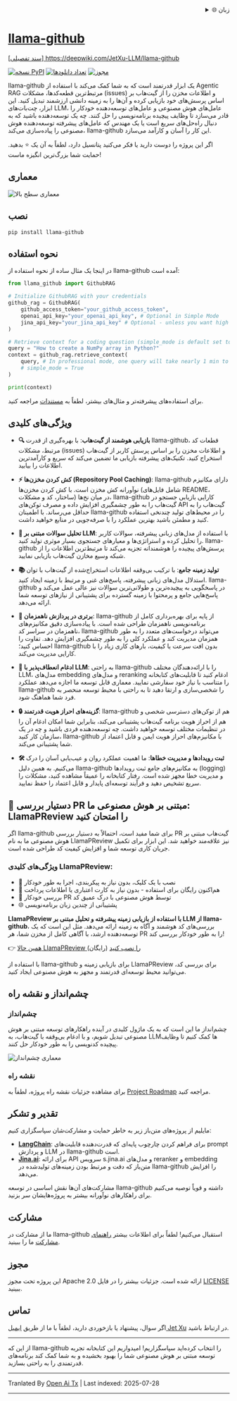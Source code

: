 <div align="right">
  <details>
    <summary >🌐 زبان</summary>
    <div>
      <div align="center">
        <a href="https://openaitx.github.io/view.html?user=JetXu-LLM&project=llama-github&lang=en">English</a>
        | <a href="https://openaitx.github.io/view.html?user=JetXu-LLM&project=llama-github&lang=zh-CN">简体中文</a>
        | <a href="https://openaitx.github.io/view.html?user=JetXu-LLM&project=llama-github&lang=zh-TW">繁體中文</a>
        | <a href="https://openaitx.github.io/view.html?user=JetXu-LLM&project=llama-github&lang=ja">日本語</a>
        | <a href="https://openaitx.github.io/view.html?user=JetXu-LLM&project=llama-github&lang=ko">한국어</a>
        | <a href="https://openaitx.github.io/view.html?user=JetXu-LLM&project=llama-github&lang=hi">हिन्दी</a>
        | <a href="https://openaitx.github.io/view.html?user=JetXu-LLM&project=llama-github&lang=th">ไทย</a>
        | <a href="https://openaitx.github.io/view.html?user=JetXu-LLM&project=llama-github&lang=fr">Français</a>
        | <a href="https://openaitx.github.io/view.html?user=JetXu-LLM&project=llama-github&lang=de">Deutsch</a>
        | <a href="https://openaitx.github.io/view.html?user=JetXu-LLM&project=llama-github&lang=es">Español</a>
        | <a href="https://openaitx.github.io/view.html?user=JetXu-LLM&project=llama-github&lang=it">Italiano</a>
        | <a href="https://openaitx.github.io/view.html?user=JetXu-LLM&project=llama-github&lang=ru">Русский</a>
        | <a href="https://openaitx.github.io/view.html?user=JetXu-LLM&project=llama-github&lang=pt">Português</a>
        | <a href="https://openaitx.github.io/view.html?user=JetXu-LLM&project=llama-github&lang=nl">Nederlands</a>
        | <a href="https://openaitx.github.io/view.html?user=JetXu-LLM&project=llama-github&lang=pl">Polski</a>
        | <a href="https://openaitx.github.io/view.html?user=JetXu-LLM&project=llama-github&lang=ar">العربية</a>
        | <a href="https://openaitx.github.io/view.html?user=JetXu-LLM&project=llama-github&lang=fa">فارسی</a>
        | <a href="https://openaitx.github.io/view.html?user=JetXu-LLM&project=llama-github&lang=tr">Türkçe</a>
        | <a href="https://openaitx.github.io/view.html?user=JetXu-LLM&project=llama-github&lang=vi">Tiếng Việt</a>
        | <a href="https://openaitx.github.io/view.html?user=JetXu-LLM&project=llama-github&lang=id">Bahasa Indonesia</a>
        | <a href="https://openaitx.github.io/view.html?user=JetXu-LLM&project=llama-github&lang=as">অসমীয়া</
      </div>
    </div>
  </details>
</div>

# llama-github

[سند تفصیلی] https://deepwiki.com/JetXu-LLM/llama-github

[![نسخه PyPI](https://badge.fury.io/py/llama-github.svg)](https://badge.fury.io/py/llama-github)
[![تعداد دانلودها](https://static.pepy.tech/badge/Llama-github)](https://pepy.tech/project/Llama-github)
[![مجوز](https://img.shields.io/badge/License-Apache%202.0-blue.svg)](https://opensource.org/licenses/Apache-2.0)

llama-github یک ابزار قدرتمند است که به شما کمک می‌کند با استفاده از Agentic RAG مرتبط‌ترین قطعه‌کدها، مشکلات (issues) و اطلاعات مخزن را از گیت‌هاب بر اساس پرسش‌های خود بازیابی کرده و آن‌ها را به زمینه دانشی ارزشمند تبدیل کنید. این ابزار، چت‌بات‌های LLM، عامل‌های هوش مصنوعی و عامل‌های توسعه‌دهنده خودکار را قادر می‌سازد تا وظایف پیچیده برنامه‌نویسی را حل کنند. چه یک توسعه‌دهنده باشید که به دنبال راه‌حل‌های سریع است یا یک مهندس که عامل‌های پیشرفته توسعه‌دهنده هوش مصنوعی را پیاده‌سازی می‌کند، llama-github این کار را آسان و کارآمد می‌سازد.

اگر این پروژه را دوست دارید یا فکر می‌کنید پتانسیل دارد، لطفاً به آن یک ⭐️ بدهید. حمایت شما بزرگ‌ترین انگیزه ماست!

## معماری
![معماری سطح بالا](https://raw.githubusercontent.com/JetXu-LLM/llama-github/main/./docs/high_level_architecture.drawio.svg)

## نصب

```
pip install llama-github
```

## نحوه استفاده

در اینجا یک مثال ساده از نحوه استفاده از llama-github آمده است:

```python
from llama_github import GithubRAG

# Initialize GithubRAG with your credentials
github_rag = GithubRAG(
    github_access_token="your_github_access_token", 
    openai_api_key="your_openai_api_key", # Optional in Simple Mode
    jina_api_key="your_jina_api_key" # Optional - unless you want high concurrency production deployment (s.jina.ai API will be used in llama-github)
)

# Retrieve context for a coding question (simple_mode is default set to False)
query = "How to create a NumPy array in Python?"
context = github_rag.retrieve_context(
    query, # In professional mode, one query will take nearly 1 min to generate final contexts. You could set log level to INFO to monitor the retrieval progress
    # simple_mode = True
)

print(context)
```
برای استفاده‌های پیشرفته‌تر و مثال‌های بیشتر، لطفاً به [مستندات](https://raw.githubusercontent.com/JetXu-LLM/llama-github/main/docs/usage.md) مراجعه کنید.

## ویژگی‌های کلیدی

- **🔍 بازیابی هوشمند از گیت‌هاب**: با بهره‌گیری از قدرت llama-github، قطعات کد مرتبط، مشکلات (issues) و اطلاعات مخزن را بر اساس پرسش کاربر از گیت‌هاب استخراج کنید. تکنیک‌های پیشرفته بازیابی ما تضمین می‌کند که سریع و کارآمدترین اطلاعات را بیابید.

- **⚡ کش کردن مخزن‌ها (Repository Pool Caching)**: llama-github دارای مکانیزم نوآورانه کش مخزن است. با کش کردن مخزن‌ها (شامل فایل‌های README، ساختار، کد و مشکلات) در میان نخ‌ها، llama-github کارایی بازیابی جستجو در گیت‌هاب را به طور چشمگیری افزایش داده و مصرف توکن‌های API گیت‌هاب را به حداقل می‌رساند. با اطمینان llama-github را در محیط‌های تولید چندنخی استفاده کنید و مطمئن باشید بهترین عملکرد را با صرفه‌جویی در منابع خواهید داشت.

- **🧠 تحلیل سوالات مبتنی بر LLM**: با استفاده از مدل‌های زبانی پیشرفته، سوالات کاربر را تحلیل کرده و استراتژی‌ها و معیارهای جستجوی بسیار موثری تولید کنید. llama-github پرسش‌های پیچیده را هوشمندانه تجزیه می‌کند تا مرتبط‌ترین اطلاعات را از شبکه وسیع مخازن گیت‌هاب بازیابی نمایید.

- **📚 تولید زمینه جامع**: با ترکیب بی‌وقفه اطلاعات استخراج‌شده از گیت‌هاب با توان استدلال مدل‌های زبانی پیشرفته، پاسخ‌های غنی و مرتبط با زمینه ایجاد کنید. llama-github در پاسخگویی به پیچیده‌ترین و طولانی‌ترین سوالات نیز عالی عمل می‌کند و پاسخ‌هایی جامع و پرمحتوا با زمینه گسترده برای پشتیبانی از نیازهای توسعه شما ارائه می‌دهد.

- **🚀 برتری در پردازش ناهمزمان**: llama-github از پایه برای بهره‌برداری کامل از برنامه‌نویسی ناهمزمان طراحی شده است. با پیاده‌سازی دقیق مکانیزم‌های ناهمزمان در سراسر کد، llama-github می‌تواند درخواست‌های متعدد را به طور همزمان مدیریت کند و عملکرد کلی را به طور چشمگیری افزایش دهد. تفاوت را احساس کنید؛ llama-github بدون افت سرعت یا کیفیت، بارهای کاری زیاد را با کارایی مدیریت می‌کند.

- **🔧 ادغام انعطاف‌پذیر با LLM**: به راحتی llama-github را با ارائه‌دهندگان مختلف LLM، مدل‌های embedding و مدل‌های reranking ادغام کنید تا قابلیت‌های کتابخانه را متناسب با نیاز خود سفارشی نمایید. معماری قابل توسعه ما اجازه می‌دهد عملکرد llama-github را شخصی‌سازی و ارتقا دهید تا به راحتی با محیط توسعه منحصر به فرد شما هماهنگ شود.

- **🔒 گزینه‌های احراز هویت قدرتمند**: llama-github هم از توکن‌های دسترسی شخصی و هم از احراز هویت برنامه گیت‌هاب پشتیبانی می‌کند، بنابراین شما امکان ادغام آن را در تنظیمات مختلف توسعه خواهید داشت. چه توسعه‌دهنده فردی باشید و چه در یک سازمان کار کنید، llama-github با مکانیزم‌های احراز هویت ایمن و قابل اعتماد از شما پشتیبانی می‌کند.

- **🛠️ ثبت رویدادها و مدیریت خطاها**: ما اهمیت عملکرد روان و عیب‌یابی آسان را درک می‌کنیم. به همین دلیل llama-github به مکانیزم‌های جامع ثبت رویدادها (logging) و مدیریت خطا مجهز شده است. رفتار کتابخانه را عمیقاً مشاهده کنید، مشکلات را سریع تشخیص دهید و فرآیند توسعه‌ای پایدار و قابل اعتماد را حفظ نمایید.

## 🤖 دستیار بررسی PR مبتنی بر هوش مصنوعی ما: LlamaPReview را امتحان کنید

اگر llama-github برای شما مفید است، احتمالاً به دستیار بررسی PR گیت‌هاب مبتنی بر هوش مصنوعی ما به نام LlamaPReview نیز علاقه‌مند خواهید شد. این ابزار برای تکمیل جریان کاری توسعه شما و افزایش کیفیت کد طراحی شده است.

### ویژگی‌های کلیدی LlamaPReview:
- 🚀 نصب با یک کلیک، بدون نیاز به پیکربندی، اجرا به طور خودکار
- 💯 هم‌اکنون رایگان برای استفاده - بدون نیاز به کارت اعتباری یا اطلاعات پرداخت
- 🧠 بررسی خودکار PR توسط هوش مصنوعی با درک عمیق کد
- 🌐 پشتیبانی از چندین زبان برنامه‌نویسی

**LlamaPReview با استفاده از بازیابی زمینه پیشرفته و تحلیل مبتنی بر LLM از llama-github**، بررسی‌های کد هوشمند و آگاه به زمینه ارائه می‌دهد. مثل این است که یک توسعه‌دهنده ارشد، با آگاهی کامل از مخزن شما، هر PR را به طور خودکار بررسی کند!

👉 [همین حالا LlamaPReview را نصب کنید](https://github.com/marketplace/llamapreview/) (رایگان)

با استفاده از llama-github برای بازیابی زمینه و LlamaPReview برای بررسی کد، می‌توانید محیط توسعه‌ای قدرتمند و مجهز به هوش مصنوعی ایجاد کنید.

## چشم‌انداز و نقشه راه

### چشم‌انداز

چشم‌انداز ما این است که به یک ماژول کلیدی در آینده راهکارهای توسعه مبتنی بر هوش مصنوعی تبدیل شویم، و با ادغام بی‌وقفه با گیت‌هاب، به LLMها کمک کنیم تا وظایف پیچیده کدنویسی را به طور خودکار حل کنند.

![معماری چشم‌انداز](https://raw.githubusercontent.com/JetXu-LLM/llama-github/main/./docs/vision.drawio.svg)

### نقشه راه

برای مشاهده جزئیات نقشه راه پروژه، لطفاً به [Project Roadmap](https://github.com/users/JetXu-LLM/projects/2) مراجعه کنید.

## تقدیر و تشکر

مایلیم از پروژه‌های متن‌باز زیر به خاطر حمایت و مشارکت‌شان سپاسگزاری کنیم:

- **[LangChain](https://github.com/langchain-ai/langchain)**: برای فراهم کردن چارچوب پایه‌ای که قدرت‌دهنده قابلیت‌های prompt و پردازش LLM در llama-github است.
- **[Jina.ai](https://github.com/jina-ai/reader)**: برای ارائه API سرویس s.jina.ai و مدل‌های reranker و embedding متن‌باز که دقت و مرتبط بودن زمینه‌های تولیدشده در llama-github را افزایش می‌دهد.

مشارکت‌های آن‌ها نقش اساسی در توسعه llama-github داشته و قویاً توصیه می‌کنیم برای راهکارهای نوآورانه بیشتر به پروژه‌هایشان سر بزنید.

## مشارکت

ما از مشارکت در llama-github استقبال می‌کنیم! لطفاً برای اطلاعات بیشتر [راهنمای مشارکت](https://raw.githubusercontent.com/JetXu-LLM/llama-github/main/CONTRIBUTING.md) ما را ببینید.

## مجوز

این پروژه تحت مجوز Apache 2.0 ارائه شده است. جزئیات بیشتر را در فایل [LICENSE](LICENSE) ببینید.

## تماس

اگر سوال، پیشنهاد یا بازخوردی دارید، لطفاً با ما از طریق [ایمیل Jet Xu](https://raw.githubusercontent.com/JetXu-LLM/llama-github/main/mailto:Voldemort.xu@foxmail.com) در ارتباط باشید.

---

از این که llama-github را انتخاب کرده‌اید سپاسگزاریم! امیدواریم این کتابخانه تجربه توسعه مبتنی بر هوش مصنوعی شما را بهبود بخشیده و به شما کمک کند برنامه‌های قدرتمندی را به راحتی بسازید.



---

Tranlated By [Open Ai Tx](https://github.com/OpenAiTx/OpenAiTx) | Last indexed: 2025-07-28

---